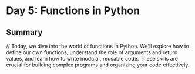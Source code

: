 
# Day 5: Functions in Python

## Summary
// Today, we dive into the world of functions in Python. We'll explore how to define our own functions, understand the role of arguments and return values, and learn how to write modular, reusable code. These skills are crucial for building complex programs and organizing your code effectively.

